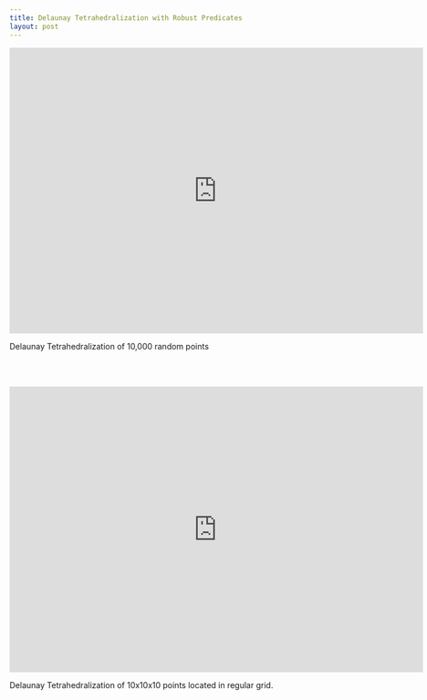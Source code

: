 ```yaml
---
title: Delaunay Tetrahedralization with Robust Predicates
layout: post
---
```




<iframe width="725" height="501" src="https://www.youtube.com/embed/Fou9h5KyopQ" title="Delaunay Tetrahedralization of 10,000 random points" frameborder="0" allow="accelerometer; autoplay; clipboard-write; encrypted-media; gyroscope; picture-in-picture; web-share" referrerpolicy="strict-origin-when-cross-origin" allowfullscreen></iframe>

Delaunay Tetrahedralization of 10,000 random points

<br/><br/>


<iframe width="725" height="501" src="https://www.youtube.com/embed/7d35ZEQiiiI" title="Delaunay Tetrahedralization of 10x10x10 points located in regular grid." frameborder="0" allow="accelerometer; autoplay; clipboard-write; encrypted-media; gyroscope; picture-in-picture; web-share" referrerpolicy="strict-origin-when-cross-origin" allowfullscreen></iframe>

Delaunay Tetrahedralization of 10x10x10 points located in regular grid.